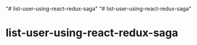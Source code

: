"# list-user-using-react-redux-saga" 
"# list-user-using-react-redux-saga" 
# list-user-using-react-redux-saga
